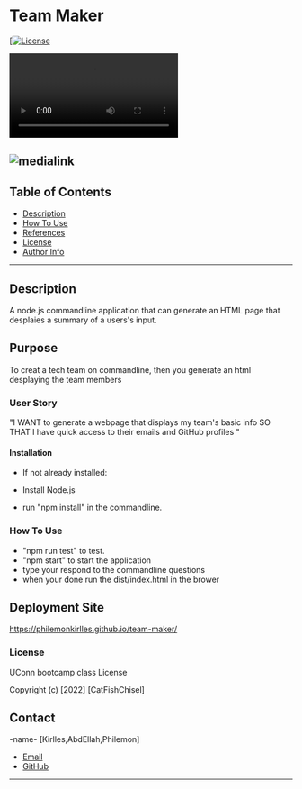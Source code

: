 # Team Maker

[[![License](https://img.shields.io/badge/License-Apache_2.0-blue.svg)](https://opensource.org/licenses/Apache-2.0)

![Project Vedio](./assets/media/teamMaker.mp4)

![medialink](https://drive.google.com/file/d/1A33Xp4B6L1n47MfSXLBJVSOUf7UX-TUG/preview)
---

## Table of Contents

- [Description](#description)
- [How To Use](#how-to-use)
- [References](#references)
- [License](#license)
- [Author Info](#author-info)

---

## Description

A node.js commandline application that can generate an HTML page that desplaies a summary of a users's input. <br />

## Purpose

To creat a tech team on commandline, then you generate an html desplaying the team members

### User Story

"I WANT to generate a webpage that displays my team's basic info
SO THAT I have quick access to their emails and GitHub profiles
"

#### Installation

- If not already installed:

- Install Node.js

- run "npm install" in the commandline.

### How To Use

- "npm run test" to test.
- "npm start" to start the application
- type your respond to the commandline questions
- when your done run the dist/index.html in the brower

## Deployment Site

[https://philemonkirlles.github.io/team-maker/
](https://philemonkirlles.github.io/team-maker/)

### License

UConn bootcamp class License

Copyright (c) [2022] [CatFishChisel]

## Contact

-name- [Kirlles,AbdEllah,Philemon]

- [Email](:philemon.kirlles@gmail.com "Email")
- [GitHub](https://github.com/PhilemonKirlles "GitHub")

---
